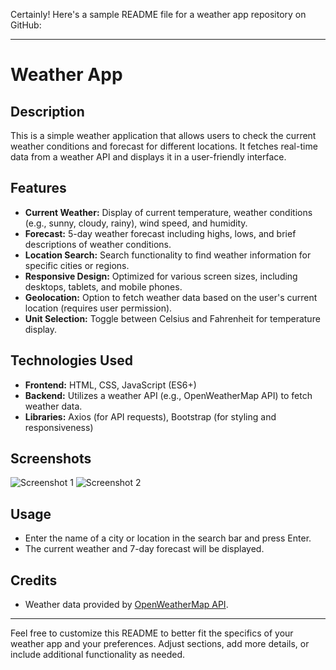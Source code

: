 Certainly! Here's a sample README file for a weather app repository on GitHub:

---

# Weather App

## Description
This is a simple weather application that allows users to check the current weather conditions and forecast for different locations. It fetches real-time data from a weather API and displays it in a user-friendly interface.

## Features
- **Current Weather:** Display of current temperature, weather conditions (e.g., sunny, cloudy, rainy), wind speed, and humidity.
- **Forecast:** 5-day weather forecast including highs, lows, and brief descriptions of weather conditions.
- **Location Search:** Search functionality to find weather information for specific cities or regions.
- **Responsive Design:** Optimized for various screen sizes, including desktops, tablets, and mobile phones.
- **Geolocation:** Option to fetch weather data based on the user's current location (requires user permission).
- **Unit Selection:** Toggle between Celsius and Fahrenheit for temperature display.

## Technologies Used
- **Frontend:** HTML, CSS, JavaScript (ES6+)
- **Backend:** Utilizes a weather API (e.g., OpenWeatherMap API) to fetch weather data.
- **Libraries:** Axios (for API requests), Bootstrap (for styling and responsiveness)

## Screenshots
![Screenshot 1](/screenshots/screenshot1.png)
![Screenshot 2](/screenshots/screenshot2.png)

## Usage
- Enter the name of a city or location in the search bar and press Enter.
- The current weather and 7-day forecast will be displayed.

## Credits
- Weather data provided by [OpenWeatherMap API](https://openweathermap.org/api).


---

Feel free to customize this README to better fit the specifics of your weather app and your preferences. Adjust sections, add more details, or include additional functionality as needed.
